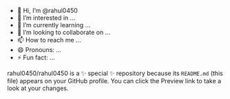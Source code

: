 - 👋 Hi, I’m @rahul0450
- 👀 I’m interested in ...
- 🌱 I’m currently learning ...
- 💞️ I’m looking to collaborate on ...
- 📫 How to reach me ...
- 😄 Pronouns: ...
- ⚡ Fun fact: ...


rahul0450/rahul0450 is a ✨ special ✨ repository because its `README.md` (this file) appears on your GitHub profile.
You can click the Preview link to take a look at your changes.

